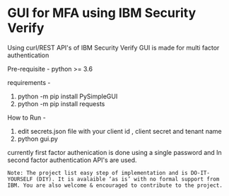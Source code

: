 # GUI for MFA using IBM Security Verify
Using curl/REST API's of IBM Security Verify GUI is made for multi factor authentication

Pre-requisite -  python >= 3.6

requirements -      
1)  python -m pip install PySimpleGUI
2)  python -m pip install requests

How to Run - 
1) edit secrets.json file with your client id , client secret and tenant name
2) python gui.py

currently first factor authenication is done using a single password and In second factor authentication API's are used.     





```Note: The project list easy step of implementation and is DO-IT-YOURSELF (DIY). It is avalaible ‘as is’ with no formal support from IBM. You are also welcome & encouraged to contribute to the project.```
